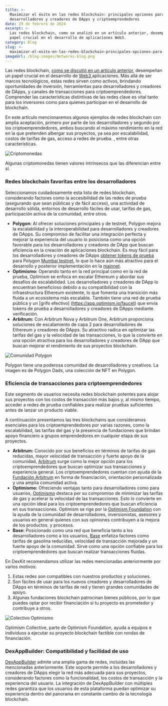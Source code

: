 ```yaml
---
title: >-
  Maximizar el éxito en las redes blockchain: principales opciones para
  desarrolladores y creadores de DApps y criptoemprendedores
date: 29 de febrero de 2024
excerpt: >-
  Las redes blockchain, como se analizó en un artículo anterior, desempeñan un
  papel crucial en el desarrollo de aplicaciones Web3.
category: Blog
slug: >-
  maximizar-el-exito-en-las-redes-blockchain-principales-opciones-para-desarrolladores-y-constructores-y-criptoemprendedores-de-dapps
imageUrl: /blog-images/Networks-blog.png
---
```

Las redes blockchain, [como se discutió en un artículo anterior](https://dexkit.com/embarking-on-blockchain-networks-understanding-and-their-transformative-applications/), desempeñan un papel crucial en el desarrollo de [Web3 ](https://dexkit.com/web3-the-present-and-the-future-of-the-internet/) aplicaciones. Más allá de ser marcos tecnológicos, estas redes sirven como activos, brindando oportunidades de inversión, herramientas para desarrolladores y creadores de DApps, y canales de transacciones para criptoemprendedores. Comprender las características distintivas de las redes clave es vital tanto para los inversores como para quienes participan en el desarrollo de blockchain.

En este artículo mencionaremos algunos ejemplos de redes blockchain con amplia aceptación, primero por parte de los desarrolladores y segundo por los criptoemprendedores, ambos buscando el máximo rendimiento en la red en la que pretenden albergar sus proyectos, ya sea por escalabilidad, costos de tarifas de gas, acceso a redes de prueba. , entre otras características.

![Criptomonedas](/blog-images/cryptocurrency-shutterstock_725383297.jpg)

Algunas criptomonedas tienen valores intrínsecos que las diferencian entre sí.

### Redes blockchain favoritas entre los desarrolladores

Seleccionamos cuidadosamente esta lista de redes blockchain, considerando factores como la accesibilidad de las redes de prueba (asegurando que sean públicas y de fácil acceso), una actividad de desarrollo sólida, entornos de desarrollo fáciles de usar, tarifas de gas, participación activa de la comunidad, entre otros.

* **Polygon:** Al ofrecer soluciones principales y de testnet, Polygon mejora la escalabilidad y la interoperabilidad para desarrolladores y creadores de DApps. Su compromiso de facilitar una integración perfecta y mejorar la experiencia del usuario lo posiciona como una opción favorable para los desarrolladores y creadores de DApp que buscan eficiencia en la creación de aplicaciones blockchain. Es muy fácil para los desarrolladores y creadores de DApps [obtener tokens de prueba](https://faucet.polygon.technology/) para Polygon [Mumbai testnet](https://mumbai.polygonscan.com/), lo que lo hace aún más atractivo para el desarrollo y posterior implementación en la [mainnet](https://polygonscan.com/).
* **Optimismo:** Operando tanto en la red principal como en la red de prueba, Optimism se enfoca en escalar Ethereum y abordar sus desafíos de escalabilidad. Los desarrolladores y creadores de DApp lo encuentran beneficioso debido a su compatibilidad con la infraestructura Ethereum existente, lo que fomenta una transición más fluida a un ecosistema más escalable. También tiene una red de prueba pública y un [grifo efectivo] (https://app.optimism.io/faucet) que envía tokens de prueba a desarrolladores y creadores de DApps mediante verificación.
* **Arbitrum:** Con Arbitrum Nova y Arbitrum One, Arbitrum proporciona soluciones de escalamiento de capa 2 para desarrolladores de Ethereum y creadores de DApps. Su atractivo radica en optimizar las tarifas del gas y la velocidad de las transacciones, lo que la convierte en una opción atractiva para los desarrolladores y creadores de DApp que buscan mejorar el rendimiento de sus proyectos blockchain.

![Comunidad Polygon](/blog-images/polygondads_bg.png)

Polygon tiene una poderosa comunidad de desarrolladores y creativos. La imagen es de Polygon Dads, una colección de NFT en Polygon.

### Eficiencia de transacciones para criptoemprendedores

Este segmento de usuarios necesita redes blockchain potentes para alojar sus proyectos con los costos de transacción más bajos y, al mismo tiempo, acceder a redes de prueba confiables para realizar pruebas suficientes antes de lanzar un producto viable.

A continuación presentamos las tres blockchains que consideramos esenciales para los criptoemprendedores por varias razones, como la escalabilidad, las tarifas del gas y la presencia de fundaciones que brindan apoyo financiero a grupos emprendedores en cualquier etapa de sus proyectos.

* **Arbitrum:** Conocido por sus beneficios en términos de tarifas de gas reducidas, mayor velocidad de transacción y fuerte apoyo de la comunidad, [Arbitrum](https://arbitrum.io/) surge como la mejor opción para los criptoemprendedores que buscan optimizar sus transacciones y experiencia general. Los criptoemprendedores cuentan con ayuda de la [Fundación Arbitrum](https://arbitrum.foundation/) en forma de financiación, orientación personalizada y una amplia comunidad activa.
* **Optimismo:** Ofreciendo ventajas tanto para desarrolladores como para usuarios, [Optimismo](https://optimismo.io) destaca por su compromiso de minimizar las tarifas de gas y acelerar la velocidad de las transacciones. Esto lo convierte en una opción ideal para los criptoemprendedores que buscan eficiencia en sus transacciones. Optimism se rige por la [Optimism Foundation](https://www.optimism.io/about) con la ayuda de la comunidad de desarrolladores, inversionistas, asesores y usuarios en general quienes con sus opiniones contribuyen a la mejora de los productos. y procesos.
* **Base:** Posicionado como una red que beneficia tanto a los desarrolladores como a los usuarios, [Base](https://base.org) enfatiza factores como tarifas de gasolina reducidas, velocidad de transacción mejorada y un fuerte apoyo de la comunidad. Sirve como una opción confiable para los criptoemprendedores que buscan realizar transacciones fluidas.

En DexKit recomendamos utilizar las redes mencionadas anteriormente por varios motivos:

1. Estas redes son compatibles con nuestros productos y soluciones.
2. Son fáciles de usar para los nuevos creadores y desarrolladores de DApps en términos de tarifas de red y tienen grandes comunidades de apoyo.
3. Algunas fundaciones blockchain patrocinan bienes públicos, por lo que puedes optar por recibir financiación si tu proyecto es prometedor y contribuye a otros.

![Colectivo Optimismo](/blog-images/optimismocollective.png)

Optimism Collective, parte de Optimism Foundation, ayuda a equipos e individuos a ejecutar su proyecto blockchain factible con rondas de financiación.

### DexAppBuilder: Compatibilidad y facilidad de uso

[DexAppBuilder](https://dexappbuilder.dexkit.com/) admite una amplia gama de redes, incluidas las mencionadas anteriormente. Este soporte permite a los desarrolladores y creadores de DApps elegir la red más adecuada para sus proyectos, considerando factores como la funcionalidad, los costos de transacción y la experiencia del usuario. La integración de DexAppBuilder con múltiples redes garantiza que los usuarios de esta plataforma puedan optimizar su experiencia dentro del panorama en constante cambio de la tecnología blockchain.
